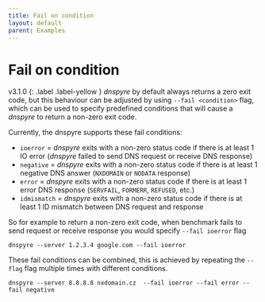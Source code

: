 ```yaml
---
title: Fail on condition
layout: default
parent: Examples
---
```




# Fail on condition
v3.1.0
{: .label .label-yellow }
*dnspyre* by default always returns a zero exit code, but this behaviour can be adjusted by using `--fail <condition>` flag, 
which can be used to specify predefined conditions that will cause a *dnspyre* to return a non-zero exit code.

Currently, the dnspyre supports these fail conditions:
* `ioerror` = *dnspyre* exits with a non-zero status code if there is at least 1 IO error (*dnspyre* failed to send DNS request or receive DNS response)
* `negative` = *dnspyre* exits with a non-zero status code if there is at least 1 negative DNS answer (`NXDOMAIN` or `NODATA` response)
* `error` = *dnspyre* exits with a non-zero status code if there is at least 1 error DNS response (`SERVFAIL`, `FORMERR`, `REFUSED`, etc.)
* `idmismatch` = *dnspyre* exits with a non-zero status code if there is at least 1 ID mismatch between DNS request and response

So for example to return a non-zero exit code, when benchmark fails to send request or receive response you would specify `--fail ioerror` flag
```
dnspyre --server 1.2.3.4 google.com --fail ioerror
```

These fail conditions can be combined, this is achieved by repeating the `--flag` flag multiple times with different conditions.
```
dnspyre --server 8.8.8.8 nxdomain.cz  --fail ioerror --fail error --fail negative
```
